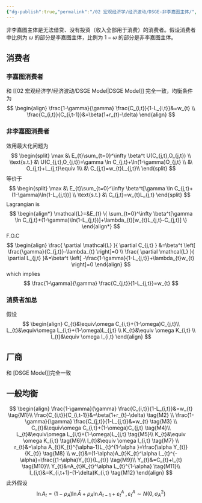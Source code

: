 ```yaml
---
{"dg-publish":true,"permalink":"/02 宏观经济学/经济波动/DSGE-非李嘉图主体/","created":"2024-07-25T11:41:09.000+08:00","updated":"2024-07-25T11:41:09.000+08:00"}
---
```


非李嘉图主体是无法借贷、没有投资（收入全部用于消费）的消费者。假设消费者中比例为 $\omega$ 的部分是李嘉图主体，比例为 $1-\omega$ 的部分是非李嘉图主体。

## 消费者

### 李嘉图消费者
和 [[02 宏观经济学/经济波动/DSGE Model\|DSGE Model]] 完全一致，均衡条件为
$$
\begin{align}
\frac{1-\gamma}{\gamma} \frac{C_{i,t}}{1-L_{i,t}}&=w_{t} \\
\frac{C_{i,t}}{C_{i,t-1}}&=\beta(1+r_{t}-\delta)
\end{align}
$$
### 非李嘉图消费者
效用最大化问题为
$$
\begin{split}
\max &\ E_{t}\sum_{t=0}^\infty \beta^t U(C_{j,t},O_{j,t}) \\
\text{s.t.} &\ U(C_{j,t},O_{j,t})=\gamma \ln C_{j,t}+\ln(1-\gamma)O_{j,t} \\
&\ O_{j,t}+L_{j,t}\equiv 1\\
&\ C_{j,t}=w_{t}L_{j,t}\\
\end{split}
$$
等价于
$$
\begin{split}
\max &\ E_{t}\sum_{t=0}^\infty \beta^t[\gamma \ln C_{j,t}+(1-\gamma)\ln(1-L_{j,t})] \\
\text{s.t.} &\ C_{j,t}=w_{t}L_{j,t}
\end{split}
$$
Lagrangian is
$$
\begin{align*}
\mathcal{L}=&E_{t} \{ \sum_{t=0}^\infty \beta^t[\gamma \ln C_{j,t}+(1-\gamma)\ln(1-L_{j,t})]+\lambda_{t}[w_{t}L_{j,t}-C_{j,t}] \} 
\end{align*}
$$
F.O.C
$$
\begin{align}
\frac{ \partial \mathcal{L} }{ \partial C_{j,t} } &=\beta^t \left[ \frac{\gamma}{C_{j,t}}-\lambda_{t} \right]=0 \\
\frac{ \partial \mathcal{L} }{ \partial L_{j,t} }&=\beta^t \left[ -\frac{1-\gamma}{1-L_{j,t}}+\lambda_{t}w_{t} \right]=0
\end{align}
$$
which implies
$$
\frac{1-\gamma}{\gamma} \frac{C_{j,t}}{1-L_{j,t}}=w_{t}
$$
### 消费者加总
假设
$$
\begin{align}
C_{t}&\equiv\omega C_{i,t}+(1-\omega)C_{j,t}\\
L_{t}&\equiv\omega L_{i,t}+(1-\omega)L_{j,t} \\
K_{t}&\equiv \omega K_{i,t} \\
I_{t}&\equiv \omega I_{i,t}
\end{align}
$$
## 厂商

和 [DSGE Model]]完全一致

## 一般均衡

$$
\begin{align}
\frac{1-\gamma}{\gamma} \frac{C_{i,t}}{1-L_{i,t}}&=w_{t} \tag{M1}\\
\frac{C_{i,t}}{C_{i,t-1}}&=\beta(1+r_{t}-\delta) \tag{M2} \\
\frac{1-\gamma}{\gamma} \frac{C_{j,t}}{1-L_{j,t}}&=w_{t} \tag{M3} \\
C_{t}&\equiv\omega C_{i,t}+(1-\omega)C_{j,t} \tag{M4}\\
L_{t}&\equiv\omega L_{i,t}+(1-\omega)L_{j,t} \tag{M5}\\
K_{t}&\equiv \omega K_{i,t} \tag{M6}\\
I_{t}&\equiv \omega I_{i,t} \tag{M7} \\
r_{t}&=\alpha A_{t}K_{t}^{\alpha-1}L_{t}^{1-\alpha }=\frac{\alpha Y_{t}}{K_{t}} \tag{M8} \\
w_{t}&=(1-\alpha)A_{t}K_{t}^\alpha L_{t}^{-\alpha}=\frac{(1-\alpha)Y_{t}}{L_{t}} \tag{M9}\\
Y_{t}&=C_{t}+I_{t} \tag{M10}\\
Y_{t}&=A_{t}K_{t}^\alpha L_{t}^{1-\alpha} \tag{M11}\\
I_{i,t}&=K_{i,t+1}-(1-\delta)K_{i,t} \tag{M12}
\end{align}
$$
此外假设
$$
\ln A_{t}=(1-\rho_{A})\ln \bar{A}+\rho_{A}\ln A_{t-1}+\varepsilon_{t}^A\ ,\varepsilon_{t}^A\sim N(0,\sigma_{A}^{2})
$$